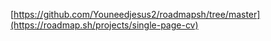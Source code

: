 [https://github.com/Youneedjesus2/roadmapsh/tree/master](https://roadmap.sh/projects/single-page-cv)
